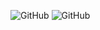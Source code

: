 ![GitHub](https://img.shields.io/badge/GitHub-181717?style=for-the-badge&logo=github)
<img src="https://img.shields.io/badge/GitHub-181717?style=for-the-badge&logo=github" alt="GitHub">
